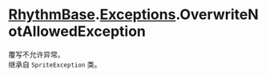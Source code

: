 # [RhythmBase](../namespaces.md).[Exceptions](../namespace/Exceptions.md).OverwriteNotAllowedException
覆写不允许异常。  
继承自 `SpriteException` 类。